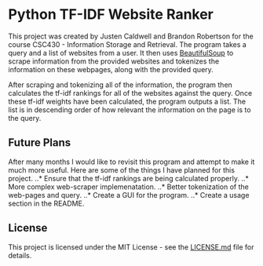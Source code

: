 # Python TF-IDF Website Ranker

This project was created by Justen Caldwell and Brandon Robertson
for the course CSC430 - Information Storage and Retrieval. The program takes a query
and a list of websites from a user. It then uses [BeautifulSoup](https://www.google.com "BeautifulSoup Landing Page") to scrape information from the provided websites and tokenizes the information on these webpages, along with the provided query.

After scraping and tokenizing all of the information, the program then calculates the
tf-idf rankings for all of the websites against the query. Once these tf-idf weights
have been calculated, the program outputs a list. The list is in descending order of how
relevant the information on the page is to the query.

## Future Plans

After many months I would like to revisit this program and attempt to make it
much more useful. Here are some of the things I have planned for this project.
..* Ensure that the tf-idf rankings are being calculated properly.
..* More complex web-scraper implemenatation.
..* Better tokenization of the web-pages and query.
..* Create a GUI for the program.
..* Create a usage section in the README.

## License

This project is licensed under the MIT License - see the [LICENSE.md](LICENSE.md) file for details.
